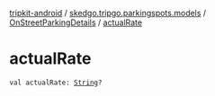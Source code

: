 [tripkit-android](../../index.md) / [skedgo.tripgo.parkingspots.models](../index.md) / [OnStreetParkingDetails](index.md) / [actualRate](./actual-rate.md)

# actualRate

`val actualRate: `[`String`](https://kotlinlang.org/api/latest/jvm/stdlib/kotlin/-string/index.html)`?`